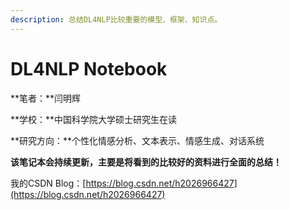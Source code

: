 ```yaml
---
description: 总结DL4NLP比较重要的模型、框架、知识点。
---
```


# DL4NLP Notebook

**笔者：**闫明辉

**学校：**中国科学院大学硕士研究生在读

**研究方向：**个性化情感分析、文本表示、情感生成、对话系统

**该笔记本会持续更新，主要是将看到的比较好的资料进行全面的总结！**

我的CSDN Blog：[https://blog.csdn.net/h2026966427](https://blog.csdn.net/h2026966427)


